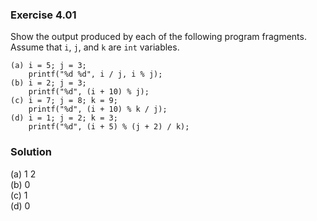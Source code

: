 ### Exercise 4.01
Show the output produced by each of the following program fragments. Assume that
`i`, `j`, and `k` are `int` variables.

```
(a) i = 5; j = 3;
    printf("%d %d", i / j, i % j);
(b) i = 2; j = 3;
    printf("%d", (i + 10) % j);
(c) i = 7; j = 8; k = 9;
    printf("%d", (i + 10) % k / j);
(d) i = 1; j = 2; k = 3;
    printf("%d", (i + 5) % (j + 2) / k);
```

### Solution

(a) 1 2  
(b) 0  
(c) 1  
(d) 0
